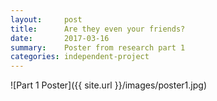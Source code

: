 ```yaml
---
layout:     post
title:      Are they even your friends?
date:       2017-03-16
summary:    Poster from research part 1
categories: independent-project
---
```


![Part 1 Poster]({{ site.url }}/images/poster1.jpg)